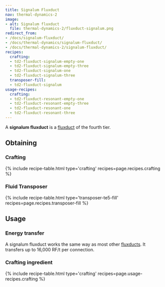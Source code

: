 ```yaml
---
title: Signalum Fluxduct
nav: thermal-dynamics-2
image:
- alt: Signalum fluxduct
  file: thermal-dynamics-2/fluxduct-signalum.png
redirect_from:
- /docs/signalum-fluxduct/
- /docs/thermal-dynamics/signalum-fluxduct/
- /docs/thermal-dynamics-2/signalum-fluxduct/
recipes:
  crafting:
  - td2-fluxduct-signalum-empty-one
  - td2-fluxduct-signalum-empty-three
  - td2-fluxduct-signalum-one
  - td2-fluxduct-signalum-three
  transposer-fill:
  - td2-fluxduct-signalum
usage-recipes:
  crafting:
  - td2-fluxduct-resonant-empty-one
  - td2-fluxduct-resonant-empty-three
  - td2-fluxduct-resonant-one
  - td2-fluxduct-resonant-three
---
```


A **signalum fluxduct** is a [fluxduct](/docs/1.12/thermal-dynamics-2/fluxducts/) of the fourth tier.


Obtaining
---------

### Crafting
{% include recipe-table.html type='crafting' recipes=page.recipes.crafting %}

### Fluid Transposer
{% include recipe-table.html type='transposer-te5-fill' recipes=page.recipes.transposer-fill %}


Usage
-----

### Energy transfer
A signalum fluxduct works the same way as most other
[fluxducts](/docs/1.12/thermal-dynamics-2/fluxducts/). It transfers up to 16,000 RF/t per connection.

### Crafting ingredient
{% include recipe-table.html type='crafting' recipes=page.usage-recipes.crafting %}
